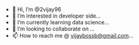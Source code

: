 - 👋 Hi, I’m @2vijay96
- 👀 I’m interested in developer side...
- 🌱 I’m currently learning data science...
- 💞️ I’m looking to collaborate on ...
- 📫 How to reach me @ vijaybossb@gmail.com...

<!---
2vijay96/2vijay96 is a ✨ special ✨ repository because its `README.md` (this file) appears on your GitHub profile.
You can click the Preview link to take a look at your changes.
--->
